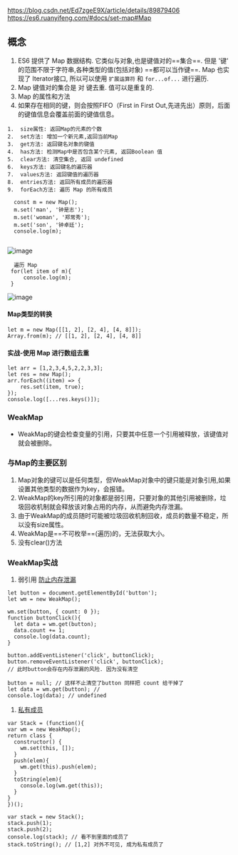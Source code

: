 <https://blog.csdn.net/Ed7zgeE9X/article/details/89879406>
<https://es6.ruanyifeng.com/#docs/set-map#Map>

## 概念

1.  ES6 提供了 Map 数据结构. 它类似与对象,也是键值对的==集合==. 但是 '键' 的范围不限于字符串,各种类型的值(包括对象) ==都可以当作键==. Map 也实现了 Iterator接口, 所以可以使用 `扩展运算符` 和 `for...of...` 进行遍历.
2.  Map 键值对的集合是 对 键去重. 值可以是重复的.
3.  Map 的属性和方法
4.  如果存在相同的键，则会按照FIFO（First in First Out,先进先出）原则，后面的键值信息会覆盖前面的键值信息。

<!---->

    1.  size属性: 返回Map的元素的个数
    2.  set方法: 增加一个新元素,返回当前Map
    3.  get方法: 返回键名对象的键值
    4.  has方法: 检测Map中是否包含某个元素, 返回Boolean 值
    5.  clear方法: 清空集合, 返回 undefined
    6.  keys方法: 返回键名的遍历器
    7.  values方法: 返回键值的遍历器
    8.  entries方法: 返回所有成员的遍历器
    9.  forEach方法: 遍历 Map 的所有成员

```
  const m = new Map();
  m.set('man', '钟是志');
  m.set('woman', '郑常秀');
  m.set('son', '钟卓廷');
  console.log(m);
    
```

![image](https://note.youdao.com/yws/public/resource/2c99dc423023971bf072cbbe88557d96/xmlnote/4C3BDFD728404BA59AB0A6B232A160E5/24668)

      遍历 Map
     for(let item of m){
         console.log(m);
     }

![image](https://note.youdao.com/yws/public/resource/2c99dc423023971bf072cbbe88557d96/xmlnote/8B5AFF025CE348CE8B691BF3E83D05F8/24676)

#### Map类型的转换

    let m = new Map([[1, 2], [2, 4], [4, 8]]);
    Array.from(m); // [[1, 2], [2, 4], [4, 8]]

#### 实战-使用 Map 进行数组去重

```
let arr = [1,2,3,4,5,2,2,3,3];
let res = new Map();
arr.forEach((item) => {
    res.set(item, true);
});
console.log([...res.keys()]);

```

### WeakMap

*   WeakMap的键会检查变量的引用，只要其中任意一个引用被释放，该键值对就会被删除。

### 与Map的主要区别

1.  Map对象的键可以是任何类型，但WeakMap对象中的键只能是对象引用,如果设置其他类型的数据作为key，会报错。
2.  WeakMap的key所引用的对象都是弱引用，只要对象的其他引用被删除，垃圾回收机制就会释放该对象占用的内存，从而避免内存泄漏。
3.  由于WeakMap的成员随时可能被垃圾回收机制回收，成员的数量不稳定，所以没有size属性。
4.  WeakMap是==不可枚举==(遍历)的，无法获取大小。
5.  没有clear()方法

### WeakMap实战

1.  弱引用 [防止内存泄漏](https://www.bilibili.com/video/BV1Jq4y157yT?p=1\&spm_id_from=pageDriver)

```
let button = document.getElementById('button');
let wm = new WeakMap();

wm.set(button, { count: 0 });
function buttonClick(){
  let data = wm.get(button);
  data.count += 1;
  console.log(data.count);
}

button.addEventListener('click', buttonClick);
button.removeEventListener('click', buttonClick);
// 此时button会存在内存泄漏的风险. 因为没有清空

button = null; // 这样不止清空了button 同样把 count 给干掉了
let data = wm.get(button); //
console.log(data); // undefined

```

1.  [私有成员](https://www.bilibili.com/video/BV1Jq4y157yT?p=2\&spm_id_from=pageDriver)

<!---->

    var Stack = (function(){
    var wm = new WeakMap();
    return class {
      constructor() {
        wm.set(this, []);
      }
      push(elem){
        wm.get(this).push(elem);
      }
      toString(elem){
        console.log(wm.get(this));
      }
    }
    })();

    var stack = new Stack();
    stack.push(1);
    stack.push(2);
    console.log(stack); // 看不到里面的成员了
    stack.toString(); // [1,2] 对外不可见, 成为私有成员了

